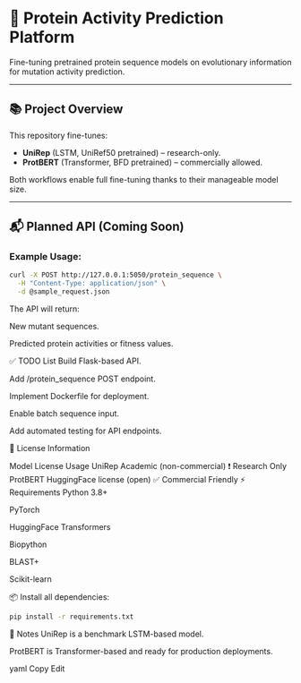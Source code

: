 # 🧬 Protein Activity Prediction Platform

Fine-tuning pretrained protein sequence models on evolutionary information for mutation activity prediction.

---

## 📚 Project Overview

This repository fine-tunes:
- **UniRep** (LSTM, UniRef50 pretrained) – research-only.
- **ProtBERT** (Transformer, BFD pretrained) – commercially allowed.

Both workflows enable full fine-tuning thanks to their manageable model size.

---

## 📬 Planned API (Coming Soon)

### Example Usage:

```bash
curl -X POST http://127.0.0.1:5050/protein_sequence \
  -H "Content-Type: application/json" \
  -d @sample_request.json
```

The API will return:

New mutant sequences.

Predicted protein activities or fitness values.

✅ TODO List
 Build Flask-based API.

 Add /protein_sequence POST endpoint.

 Implement Dockerfile for deployment.

 Enable batch sequence input.

 Add automated testing for API endpoints.

📜 License Information

Model	License	Usage
UniRep	Academic (non-commercial)	❗ Research Only
ProtBERT	HuggingFace license (open)	✅ Commercial Friendly
⚡ Requirements
Python 3.8+

PyTorch

HuggingFace Transformers

Biopython

BLAST+

Scikit-learn

📦 Install all dependencies:

```bash
pip install -r requirements.txt
```


🧠 Notes
UniRep is a benchmark LSTM-based model.

ProtBERT is Transformer-based and ready for production deployments.

yaml
Copy
Edit

